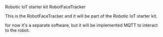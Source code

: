 Robotic IoT starter kit
RobotFaceTracker

This is the RobotFaceTracker and it will be part of the Robotic IoT starter kit.

for now it's a separate software, but it will be implemented MQTT to interact to the robot.
